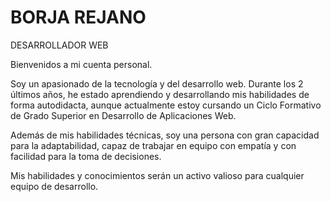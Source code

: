 # BORJA REJANO

DESARROLLADOR WEB

Bienvenidos a mi cuenta personal. 

Soy un apasionado de la tecnología y del desarrollo web. Durante los 2 últimos años, he estado aprendiendo y desarrollando mis habilidades de forma autodidacta, aunque actualmente estoy cursando un Ciclo Formativo de Grado Superior en Desarrollo de Aplicaciones Web.

Además de mis habilidades técnicas, soy una persona con gran capacidad para la adaptabilidad, capaz de trabajar en equipo con empatía y con facilidad para la toma de decisiones.

Mis habilidades y conocimientos serán un activo valioso para cualquier equipo de desarrollo.
